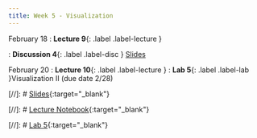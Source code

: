 ```yaml
---
title: Week 5 - Visualization
---
```


February 18
: **Lecture 9**{: .label .label-lecture }

: **Discussion 4**{: .label .label-disc } [Slides](https://docs.google.com/presentation/d/1ILZdtjmH39okDMLvnKZqug7ALIA2LvIR7NCAXNGXuOA/edit?usp=sharing)


February 20
: **Lecture 10**{: .label .label-lecture }
: **Lab 5**{: .label .label-lab }Visualization II (due date 2/28)

[//]: # [Slides](){:target="_blank"} 

[//]: # [Lecture Notebook](){:target="_blank"} 

[//]: # [Lab 5](){:target="_blank"} 